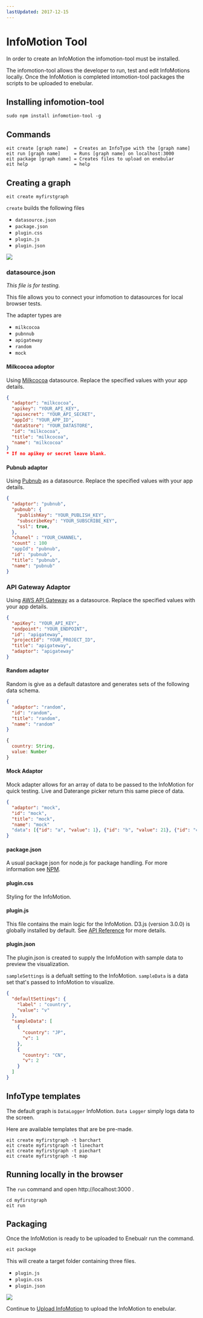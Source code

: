```yaml
---
lastUpdated: 2017-12-15
---
```


# InfoMotion Tool

In order to create an InfoMotion the infomotion-tool must be installed.

The infomotion-tool allows the developer to run, test and edit InfoMotions locally. Once the InfoMotion is completed intomotion-tool packages the scripts to be uploaded to enebular.

## Installing infomotion-tool

```
sudo npm install infomotion-tool -g
```

## Commands

```
eit create [graph name]  = Creates an InfoType with the [graph name]
eit run [graph name]     = Runs [graph name] on localhost:3000
eit package [graph name] = Creates files to upload on enebular
eit help                 = help
```

## Creating a graph

```
eit create myfirstgraph
```

`create` builds the following files

- `datasource.json`
- `package.json`
- `plugin.css`
- `plugin.js`
- `plugin.json`

![](/_asset/images/InfoMotion/enebular-developers-about-infomotion-files.png)

### datasource.json

*This file is for testing.*

This file allows you to connect your infomotion to datasources
for local browser tests.

The adapter types are

- `milkcocoa`
- `pubnnub`
- `apigateway`
- `random`
- `mock`

#### Milkcocoa adoptor

Using [Milkcocoa](https://mlkcca.com) datasource.
Replace the specified values with your app details.

```json
{
  "adaptor": "milkcocoa",
  "apikey": "YOUR_API_KEY",
  "apisecret": "YOUR_API_SECRET",
  "appId": "YOUR_APP_ID",
  "dataStore": "YOUR_DATASTORE",
  "id": "milkcocoa",
  "title": "milkcocoa",
  "name": "milkcocoa"
}
* If no apikey or secret leave blank.
```

#### Pubnub adaptor

Using [Pubnub](https://www.pubnub.com/) as a datasource.
Replace the specified values with your app details.

```json
{
  "adaptor": "pubnub",
  "pubnub": {
    "publishKey": "YOUR_PUBLISH_KEY",
    "subscribeKey": "YOUR_SUBSCRIBE_KEY",
    "ssl": true,
  },
  "chanel" : "YOUR_CHANNEL",
  "count" : 100
  "appId": "pubnub",
  "id": "pubnub",
  "title": "pubnub",
  "name": "pubnub"
}
```

### API Gateway Adaptor

Using [AWS API Gateway](https://aws.amazon.com/) as a datasource.
Replace the specified values with your app details.

```json
{
  "apiKey": "YOUR_API_KEY",
  "endpoint": "YOUR_ENDPOINT",
  "id": "apigateway",
  "projectId": "YOUR_PROJECT_ID",
  "title": "apigateway",
  "adaptor": "apigateway"
}
```

#### Random adaptor

Random is give as a default datastore and generates sets of the following data schema.

```json
{
  "adaptor": "random",
  "id": "random",
  "title": "random",
  "name": "random"
}
```

```javascript
{
  country: String,
  value: Number
}
```

#### Mock Adaptor

Mock adapter allows for an array of data to be passed to the InfoMotion
for quick testing. Live and Daterange picker return this same piece of data.

```json
{
  "adaptor": "mock",
  "id": "mock",
  "title": "mock",
  "name": "mock"
  "data": [{"id": "a", "value": 1}, {"id": "b", "value": 21}, {"id": "c", "value": 512}]
}
```

#### package.json

A usual package json for node.js for package handling.
For more information see [NPM](https://docs.npmjs.com/files/package.json).

#### plugin.css

Styling for the InfoMotion.

#### plugin.js

This file contains the main logic for the InfoMotion.
D3.js (version 3.0.0) is globally installed by default.
See [API Reference](/en/InfoMotion/APIReference) for more details.

#### plugin.json

The plugin.json is created to supply the InfoMotion with sample data to preview the visualization.

`sampleSettings` is a defualt setting to the InfoMotion.
`sampleData` is a data set that's passed to InfoMotion to visualize.

```json
{
  "defaultSettings": {
    "label" : "country",
    "value": "v"
  },
  "sampleData": [
    {
      "country": "JP",
      "v": 1
    },
    {
      "country": "CN",
      "v": 2
    }
  ]
}
```

## InfoType templates

The default graph is `DataLogger` InfoMotion.
`Data Logger` simply logs data to the screen.

Here are available templates that are be pre-made.

```
eit create myfirstgraph -t barchart
eit create myfirstgraph -t linechart
eit create myfirstgraph -t piechart
eit create myfirstgraph -t map
```

## Running locally in the browser

The `run` command and open http://localhost:3000 .

```
cd myfirstgraph
eit run
```

## Packaging

Once the InfoMotion is ready to be uploaded to Enebualr run the command.

```bash
eit package
```

This will create a target folder containing three files.

- `plugin.js`
- `plugin.css`
- `plugin.json`

![](/_asset/images/InfoMotion/enebular-developers-build.png)

Continue to [Upload InfoMotion](./UploadInfoType.md) to upload the InfoMotion to enebular.
